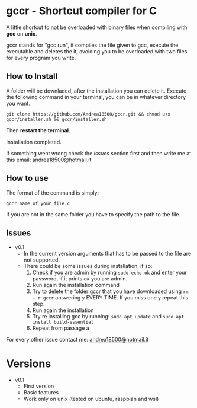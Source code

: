 # gccr - Shortcut compiler for C
A little shortcut to not be overloaded with binary files when compiling with **gcc** on **unix**.

gccr stands for "gcc run", it compiles the file given to gcc, execute the executable and deletes the it, avoiding you to be overloaded with two files for every program you write.

## How to Install
A folder will be downladed, after the installation you can delete it.
Execute the following command in your terminal, you can be in whatever directory you want.
```
git clone https://github.com/Andrea18500/gccr.git && chmod u+x gccr/installer.sh && gccr/installer.sh
```
Then **restart the terminal**.

Installation completed.

If something went wrong check the *issues* section first and then write me at this email: andrea18500@hotmail.it

## How to use
The format of the command is simply:
```
gccr name_of_your_file.c
```
If you are not in the same folder you have to specify the path to the file.

## Issues
- v0.1
  - In the current version arguments that has to be passed to the file are not   supported.
  - There could be some issues during installation, if so:
    1. Check if you are admin by running ```sudo echo ok``` and enter your password, if it prints *ok* you are admin.
    2. Run again the installation command
    3. Try to delete the folder gccr that you have downloaded using ```rm - r gccr``` answering ```y``` EVERY TIME. If you miss one ```y``` repeat this step.
    4. Run again the installation
    5. Try re installing gcc by running: ```sudo apt update``` and ```sudo apt install build-essential```
    6. Repeat from passage a

For every other issue contact me: andrea18500@hotmail.it

# Versions
- v0.1
  - First version
  - Basic features
  - Work only on unix (tested on ubuntu, raspbian and wsl)
